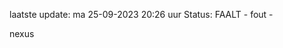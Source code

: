 laatste update: 
ma 25-09-2023 20:26   uur 
Status: FAALT - fout - 
<div class="service R">nexus</div>